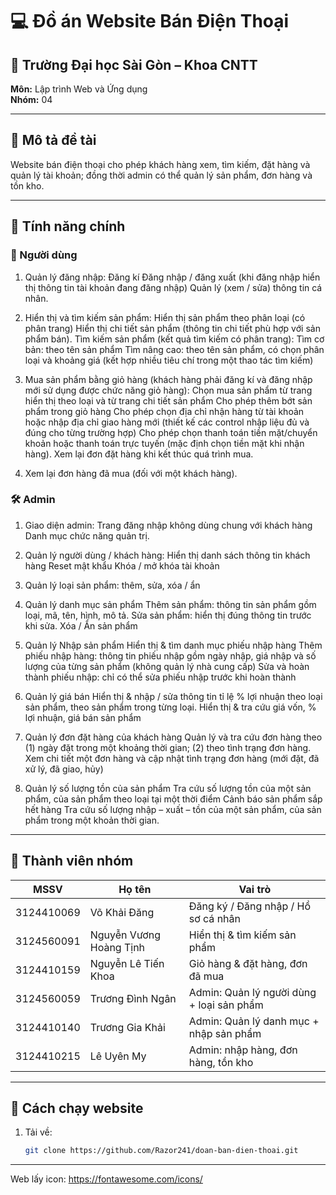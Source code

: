 # 💻 Đồ án Website Bán Điện Thoại

## 🏫 Trường Đại học Sài Gòn – Khoa CNTT
**Môn:** Lập trình Web và Ứng dụng  
**Nhóm:** 04 

---

## 📘 Mô tả đề tài
Website bán điện thoại cho phép khách hàng xem, tìm kiếm, đặt hàng và quản lý tài khoản; đồng thời admin có thể quản lý sản phẩm, đơn hàng và tồn kho.

---

## 🧩 Tính năng chính

### 👤 Người dùng
1. Quản lý đăng nhập: 
Đăng kí
Đăng nhập / đăng xuất (khi đăng nhập hiển thị thông tin tài khoản đang đăng nhập)
Quản lý (xem / sửa) thông tin cá nhân.

2. Hiển thị và tìm kiếm sản phẩm:
Hiển thị sản phẩm theo phân loại (có phân trang)
Hiển thị chi tiết sản phẩm (thông tin chi tiết phù hợp với sản phẩm bán). 
Tìm kiếm sản phẩm (kết quả tìm kiếm có phân trang):
Tìm cơ bản: theo tên sản phẩm
Tìm nâng cao: theo tên sản phẩm, có chọn phân loại và khoảng giá (kết hợp nhiều tiêu chí trong một thao tác tìm kiếm)

3. Mua sản phẩm bằng giỏ hàng (khách hàng phải đăng kí và đăng nhập mới sử dụng được chức năng giỏ hàng): 
Chọn mua sản phẩm từ trang hiển thị theo loại và từ trang chi tiết sản phẩm
Cho phép thêm bớt sản phẩm trong giỏ hàng
Cho phép chọn địa chỉ nhận hàng từ tài khoản hoặc nhập địa chỉ giao hàng mới (thiết kế các control nhập liệu đủ và đúng cho từng trường hợp)
Cho phép chọn thanh toán tiền mặt/chuyển khoản hoặc thanh toán trực tuyến (mặc định chọn tiền mặt khi nhận hàng).
Xem lại đơn đặt hàng khi kết thúc quá trình mua.

4. Xem lại đơn hàng đã mua (đối với một khách hàng).
  

### 🛠️ Admin
1. Giao diện admin: 
Trang đăng nhập không dùng chung với khách hàng
Danh mục chức năng quản trị.

2. Quản lý người dùng / khách hàng: 
Hiển thị danh sách thông tin khách hàng
Reset mật khẩu
Khóa / mở khóa tài khoản

3. Quản lý loại sản phẩm: thêm, sửa, xóa / ẩn

4. Quản lý danh mục sản phẩm
Thêm sản phẩm: thông tin sản phẩm gồm loại, mã, tên, hình, mô tả.
Sửa sản phẩm: hiển thị đúng thông tin trước khi sửa.
Xóa / Ẩn sản phẩm

5. Quản lý Nhập sản phẩm
Hiển thị & tìm danh mục phiếu nhập hàng
Thêm phiếu nhập hàng: thông tin phiếu nhập gồm ngày nhập, giá nhập và số lượng của từng sản phẩm (không quản lý nhà cung cấp)
Sửa và hoàn thành phiếu nhập: chỉ có thể sửa phiếu nhập trước khi hoàn thành

6. Quản lý giá bán
Hiển thị & nhập / sửa thông tin tỉ lệ % lợi nhuận theo loại sản phẩm, theo sản phẩm trong từng loại.
Hiển thị & tra cứu giá vốn, % lợi nhuận, giá bán sản phẩm

7. Quản lý đơn đặt hàng của khách hàng
Quản lý và tra cứu đơn hàng theo (1) ngày đặt trong một khoảng thời gian; (2) theo tình trạng đơn hàng.
Xem chi tiết một đơn hàng và cập nhật tình trạng đơn hàng (mới đặt, đã xử lý, đã giao, hủy)

8. Quản lý số lượng tồn của sản phẩm
Tra cứu số lượng tồn của một sản phẩm, của sản phẩm theo loại tại một thời điểm
Cảnh báo sản phẩm sắp hết hàng
Tra cứu số lượng nhập – xuất – tồn của một sản phẩm, của sản phẩm trong một khoản thời gian.
  

---

## 🧠 Thành viên nhóm

| MSSV | Họ tên | Vai trò |
|------|---------|----------|
| 3124410069 | Võ Khải Đăng | Đăng ký / Đăng nhập / Hồ sơ cá nhân |
| 3124560091 | Nguyễn Vương Hoàng Tịnh | Hiển thị & tìm kiếm sản phẩm |
| 3124410159 | Nguyễn Lê Tiến Khoa | Giỏ hàng & đặt hàng, đơn đã mua |
| 3124560059 | Trương Đình Ngân | Admin: Quản lý người dùng + loại sản phẩm |
| 3124410140 | Trương Gia Khải |  Admin: Quản lý danh mục + nhập sản phẩm  |
| 3124410215 | Lê Uyên My | Admin: nhập hàng, đơn hàng, tồn kho |

---

## 🚀 Cách chạy website
1. Tải về:  
   ```bash
   git clone https://github.com/Razor241/doan-ban-dien-thoai.git
---
Web lấy icon: https://fontawesome.com/icons/
